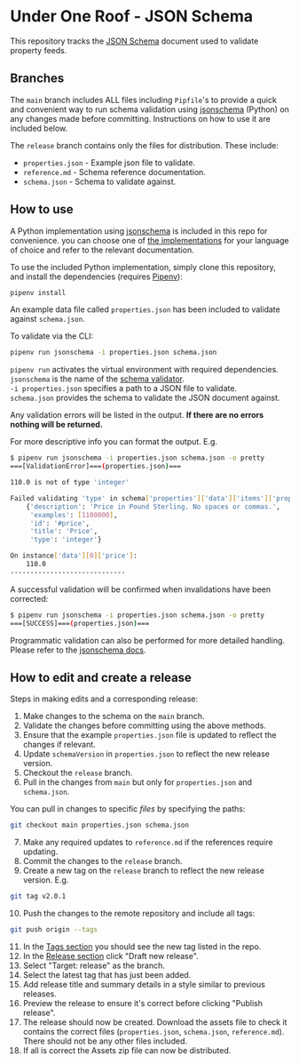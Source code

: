 # Under One Roof - JSON Schema

This repository tracks the [JSON Schema](https://json-schema.org/) document used to validate property feeds.

## Branches

The `main` branch includes ALL files including `Pipfile`'s to provide a quick and convenient way to run schema validation using [jsonschema](https://github.com/Julian/jsonschema) (Python) on any changes made before committing. Instructions on how to use it are included below.

The `release` branch contains only the files for distribution. These include:

- `properties.json` - Example json file to validate.
- `reference.md` - Schema reference documentation.
- `schema.json` - Schema to validate against.


## How to use  

A Python implementation using [jsonschema](https://github.com/Julian/jsonschema) is included in this repo for convenience. you can choose one of [the implementations](https://json-schema.org/implementations.html#validators) for your language of choice and refer to the relevant documentation.

To use the included Python implementation, simply clone this repository, and install the dependencies (requires [Pipenv](https://pipenv.pypa.io/en/latest/)):

```bash
pipenv install
```

An example data file called `properties.json` has been included to validate against `schema.json`.

To validate via the CLI:

```bash
pipenv run jsonschema -i properties.json schema.json
```

`pipenv run` activates the virtual environment with required dependencies.    
`jsonschema` is the name of the [schema validator](https://github.com/Julian/jsonschema).    
`-i properties.json` specifies a path to a JSON file to validate.    
`schema.json` provides the schema to validate the JSON document against.    

Any validation errors will be listed in the output. **If there are no errors nothing will be returned.**

For more descriptive info you can format the output. E.g.

```bash
$ pipenv run jsonschema -i properties.json schema.json -o pretty
===[ValidationError]===(properties.json)===

110.0 is not of type 'integer'

Failed validating 'type' in schema['properties']['data']['items']['properties']['price']:
    {'description': 'Price in Pound Sterling. No spaces or commas.',
     'examples': [1100000],
     'id': '#price',
     'title': 'Price',
     'type': 'integer'}

On instance['data'][0]['price']:
    110.0
-----------------------------
```

A successful validation will be confirmed when invalidations have been corrected:

```bash
$ pipenv run jsonschema -i properties.json schema.json -o pretty
===[SUCCESS]===(properties.json)===
```

Programmatic validation can also be performed for more detailed handling. Please refer to the [jsonschema docs](https://python-jsonschema.readthedocs.io/en/stable/).


## How to edit and create a release

Steps in making edits and a corresponding release:

1. Make changes to the schema on the `main` branch.
2. Validate the changes before committing using the above methods.
3. Ensure that the example `properties.json` file is updated to reflect the changes if relevant.
4. Update `schemaVersion` in `properties.json` to reflect the new release version.
5. Checkout the `release` branch.
6. Pull in the changes from `main` but only for `properties.json` and `schema.json`.

You can pull in changes to specific _files_ by specifying the paths:

```bash
git checkout main properties.json schema.json
```

7. Make any required updates to `reference.md` if the references require updating.
8. Commit the changes to the `release` branch.
9. Create a new tag on the `release` branch to reflect the new release version. E.g.

```bash
git tag v2.0.1
```

10. Push the changes to the remote repository and include all tags:

```bash
git push origin --tags
```

11. In the [Tags section](https://github.com/inhaus/uor-json-schema/tags) you should see the new tag listed in the repo.
12. In the [Release section](https://github.com/inhaus/uor-json-schema/releases) click "Draft new release".
13. Select "Target: release" as the branch.
14. Select the latest tag that has just been added.
15. Add release title and summary details in a style similar to previous releases.
16. Preview the release to ensure it's correct before clicking "Publish release".
17. The release should now be created. Download the assets file to check it contains the correct files (`properties.json`, `schema.json`, `reference.md`). There should not be any other files included.
18. If all is correct the Assets zip file can now be distributed.